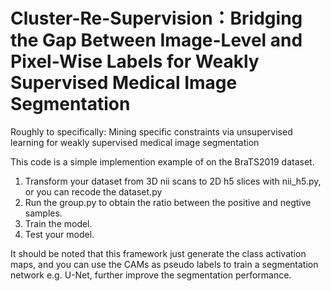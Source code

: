 # Cluster-Re-Supervision：Bridging the Gap Between Image-Level and Pixel-Wise Labels for Weakly Supervised Medical Image Segmentation
Roughly to specifically: Mining specific constraints via unsupervised learning for weakly supervised medical image segmentation


This code is a simple implemention example of on the BraTS2019 dataset.
1. Transform your dataset from 3D nii scans to 2D h5 slices with nii_h5.py, or you can recode the dataset.py
2. Run the group.py to obtain the ratio between the positive and negtive samples.
3. Train the model.
4. Test your model.


It should be noted that this framework just generate the class activation maps, and you can use the CAMs as pseudo labels to train a segmentation network e.g. U-Net, further improve the segmentation performance.  
